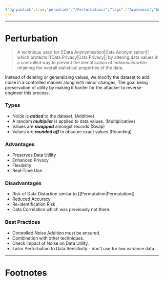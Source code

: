 ```yaml
---
{"dg-publish":true,"permalink":"/Perturbation/","tags":["Academics","Software-Development","CyberSec"]}
---
```



---
# Perturbation
> A technique used for [[Data Anonymisation\|Data Anonymisation]] which protects [[Data Privacy\|Data Privacy]] by altering data values in a controlled way to prevent the identification of individuals while retaining the overall statistical properties of the data.

Instead of deleting or generalising values, we modify the dataset to add noise in a controlled manner along with minor changes, The goal being preservation of utility by making it harder for the attacker to reverse-engineer this process.

### Types
- Noide is ***added*** to the dataset. (Additive)
- A random ***multiplier*** is applied to data values. (Multiplicative)
- Values are ***swapped*** amongst records (Swap)
- Values are ***rounded off*** to obscure exact values (Rounding)

### Advantages
- Preserves Data Utility
- Enhanced Privacy
- Flexibility
- Real-Time Use

### Disadvantages
- Risk of Data Distortion similar to [[Permutation\|Permutation]]
- Reduced Accuracy
- Re-identification Risk 
- Data Correlation which was previously not there.

### Best Practices
- Controlled Noise Addition must be ensured.
- Combination with other techniques.
- Check impact of Noise on Data Utility.
- Tailor Perturbation to Data Sensitivity - don't use for low variance data


---
# Footnotes